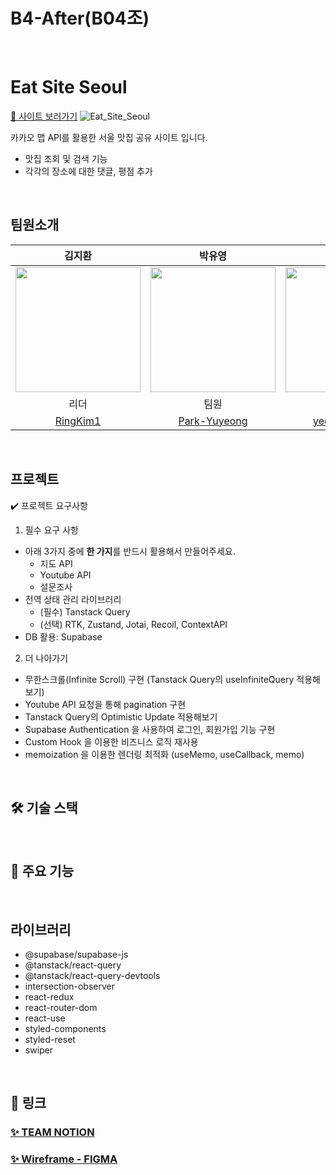 # B4-After(B04조)
<br />

# Eat Site Seoul
[🔗 사이트 보러가기]()
![Eat_Site_Seoul](https://github.com/B4-AFTER-B04/outsourcing-project/assets/131237911/131b8eb2-4861-4c1c-9bec-a57f072b28a2)

카카오 맵 API를 활용한 서울 맛집 공유 사이트 입니다.
- 맛집 조회 및 검색 기능
- 각각의 장소에 대한 댓글, 평점 추가

<br />

## 팀원소개

|                                  김지환                                  |                                 박유영                                 |                                서예은                                |                                서주환                                |                                 양대우                                  |                                 유태                                  |
| :----------------------------------------------------------------------: | :--------------------------------------------------------------------: | :------------------------------------------------------------------: | :------------------------------------------------------------------: | :---------------------------------------------------------------------: | :---------------------------------------------------------------------: |
| <img src="https://avatars.githubusercontent.com/RingKim1" width="200"> | <img src="https://avatars.githubusercontent.com/Park-Yuyeong" width="200"> | <img src="https://avatars.githubusercontent.com/yeeunseo-dev" width="200"> | <img src="https://avatars.githubusercontent.com/JoohwanSeo" width="200"> | <img src="https://avatars.githubusercontent.com/DAEWOOYANG0310" width="200"> | <img src="https://avatars.githubusercontent.com/taeyun01" width="200"> |
|                                   리더                                   |                                  팀원                                  |                                팀원                                |                                 팀원                                 |                                  팀원                                   |                                  팀원                                   |
|               [RingKim1](https://github.com/RingKim1)                |                [Park-Yuyeong](https://github.com/Park-Yuyeong)                 |                 [yeeunseo-dev](https://github.com/yeeunseo-dev)                  |                 [JoohwanSeo](https://github.com/JoohwanSeo)                  |                [DAEWOOYANG0310](https://github.com/DAEWOOYANG0310)                |                [taeyun01](https://github.com/taeyun01)                |

<br />

## 프로젝트

✔️ 프로젝트 요구사항
1. 필수 요구 사항
  - 아래 3가지 중에 **한 가지**를 반드시 활용해서 만들어주세요.
    - 지도 API
    - Youtube API
    - 설문조사
  - 전역 상태 관리 라이브러리
    - (필수) Tanstack Query
    - (선택) RTK, Zustand, Jotai, Recoil, ContextAPI
- DB 활용: Supabase

2. 더 나아가기
  - 무한스크롤(Infinite Scroll) 구현 (Tanstack Query의 useInfiniteQuery 적용해보기)
- Youtube API 요청을 통해 pagination 구현
- Tanstack Query의 Optimistic Update 적용해보기
- Supabase Authentication 을 사용하여 로그인, 회원가입 기능 구현
- Custom Hook 을 이용한 비즈니스 로직 재사용
- memoization 을 이용한 렌더링 최적화 (useMemo, useCallback, memo)

<br />

## 🛠️ 기술 스택

<br />

## 📝 주요 기능

<br />

## 라이브러리
- @supabase/supabase-js
- @tanstack/react-query
- @tanstack/react-query-devtools
- intersection-observer
- react-redux
- react-router-dom
- react-use
- styled-components
- styled-reset
- swiper

<br />

## 🔗 링크

### [✨ TEAM NOTION](https://www.notion.so/teamsparta/B04-B4-AFTER-ad806c896c1c42d98ee68798035c7629)

### [✨ Wireframe - FIGMA](figma.com/design/ruwSp2UKvNBuN7NGENzeXt/B4?node-id=0-1&t=XFCuGFNl09qMdQHt-0)

<br />
